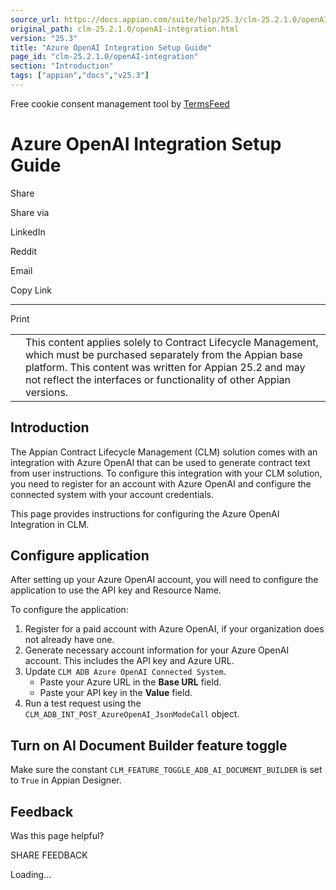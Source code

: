 ```yaml
---
source_url: https://docs.appian.com/suite/help/25.3/clm-25.2.1.0/openAI-integration.html
original_path: clm-25.2.1.0/openAI-integration.html
version: "25.3"
title: "Azure OpenAI Integration Setup Guide"
page_id: "clm-25.2.1.0/openAI-integration"
section: "Introduction"
tags: ["appian","docs","v25.3"]
---
```



Free cookie consent management tool by [TermsFeed](https://www.termsfeed.com/)

# Azure OpenAI Integration Setup Guide

Share

Share via

LinkedIn

Reddit

Email

Copy Link

* * *

Print

<table><tbody><tr><td><i class="fa fa-check-square-o" aria-hidden="true"></i></td><td>This content applies solely to Contract Lifecycle Management, which must be purchased separately from the Appian base platform. This content was written for Appian 25.2 and may not reflect the interfaces or functionality of other Appian versions.</td></tr></tbody></table>

## Introduction

The Appian Contract Lifecycle Management (CLM) solution comes with an integration with Azure OpenAI that can be used to generate contract text from user instructions. To configure this integration with your CLM solution, you need to register for an account with Azure OpenAI and configure the connected system with your account credentials.

This page provides instructions for configuring the Azure OpenAI Integration in CLM.

## Configure application

After setting up your Azure OpenAI account, you will need to configure the application to use the API key and Resource Name.

To configure the application:

1.  Register for a paid account with Azure OpenAI, if your organization does not already have one.
2.  Generate necessary account information for your Azure OpenAI account. This includes the API key and Azure URL.
3.  Update `CLM ADB Azure OpenAI Connected System`.
    -   Paste your Azure URL in the **Base URL** field.
    -   Paste your API key in the **Value** field.
4.  Run a test request using the `CLM_ADB_INT_POST_AzureOpenAI_JsonModeCall` object.

## Turn on AI Document Builder feature toggle

Make sure the constant `CLM_FEATURE_TOGGLE_ADB_AI_DOCUMENT_BUILDER` is set to `True` in Appian Designer.

## Feedback

Was this page helpful?

SHARE FEEDBACK

Loading...